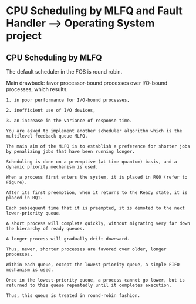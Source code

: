 # CPU Scheduling by MLFQ and Fault Handler --> Operating System project


## CPU Scheduling by MLFQ
 The default scheduler in the FOS is round robin.
 
 Main drawback: favor processor-bound processes over I/O-bound processes, which results.
    
    1. in poor performance for I/O-bound processes,  
    
    2. inefficient use of I/O devices,  
    
    3. an increase in the variance of response time.
    
    You are asked to implement another scheduler algorithm which is the multilevel feedback queue MLFQ.  
    
    The main aim of the MLFQ is to establish a preference for shorter jobs by penalizing jobs that have been running longer.
    
    Scheduling is done on a preemptive (at time quantum) basis, and a dynamic priority mechanism is used.
    
    When a process first enters the system, it is placed in RQ0 (refer to Figure).
    
    After its first preemption, when it returns to the Ready state, it is placed in RQ1.
    
    Each subsequent time that it is preempted, it is demoted to the next lower-priority queue.
    
    A short process will complete quickly, without migrating very far down the hierarchy of ready queues.
    
    A longer process will gradually drift downward.
    
    Thus, newer, shorter processes are favored over older, longer processes.
    
    Within each queue, except the lowest-priority queue, a simple FIFO mechanism is used.
    
    Once in the lowest-priority queue, a process cannot go lower, but is returned to this queue repeatedly until it completes execution.
    
    Thus, this queue is treated in round-robin fashion.

